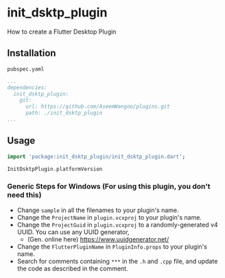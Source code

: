 # init_dsktp_plugin

How to create a Flutter Desktop Plugin

## Installation

`pubspec.yaml`

```pubspec.yaml
...
dependencies:
  init_dsktp_plugin:
    git:
      url: https://github.com/AseemWangoo/plugins.git
      path: ./init_dsktp_plugin
...
```

## Usage

```dart
import 'package:init_dsktp_plugin/init_dsktp_plugin.dart';

InitDsktpPlugin.platformVersion
```

### Generic Steps for Windows (For using this plugin, you don't need this)

- Change `sample` in all the filenames to your plugin's name.
- Change the `ProjectName` in `plugin.vcxproj` to your plugin's name.
- Change the `ProjectGuid` in `plugin.vcxproj` to a randomly-generated v4
  UUID. You can use any UUID generator,
    - (Gen. online here) https://www.uuidgenerator.net/
- Change the `FlutterPluginName` in `PluginInfo.props` to your plugin's name.
- Search for comments containing `***` in the `.h` and `.cpp` file, and update
  the code as described in the comment.
